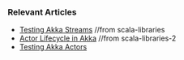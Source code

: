 ### Relevant Articles
- [Testing Akka Streams](https://www.baeldung.com/scala/akka-streams-tests)
//from scala-libraries
- [Actor Lifecycle in Akka](https://www.baeldung.com/scala/akka-actor-lifecycle)
//from scala-libraries-2
- [Testing Akka Actors](https://www.baeldung.com/scala/testing-akka-actors)
